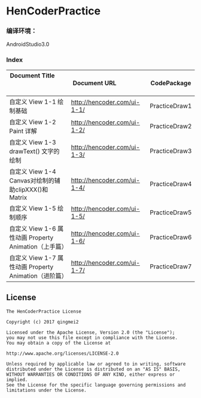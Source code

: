 # HenCoderPractice

### 编译环境：

AndroidStudio3.0

### Index

| Document Title                                                           |Document URL                 |CodePackage |
| -------------                                                           | -------------             | -----|
| 自定义 View 1-1 绘制基础                         | http://hencoder.com/ui-1-1/      |  PracticeDraw1 |
| 自定义 View 1-2 Paint 详解                      | http://hencoder.com/ui-1-2/      |  PracticeDraw2 |
| 自定义 View 1-3 drawText() 文字的绘制            | http://hencoder.com/ui-1-3/      |  PracticeDraw3 |
| 自定义 View 1-4 Canvas对绘制的辅助clipXXX()和Matrix| http://hencoder.com/ui-1-4/      |  PracticeDraw4 |
| 自定义 View 1-5 绘制顺序                             | http://hencoder.com/ui-1-5/      |  PracticeDraw5 |
| 自定义 View 1-6 属性动画 Property Animation（上手篇）| http://hencoder.com/ui-1-6/      |  PracticeDraw6 |
| 自定义 View 1-7 属性动画 Property Animation（进阶篇）| http://hencoder.com/ui-1-7/      |  PracticeDraw7 |

License
-----
    The HenCoderPractice License 

    Copyright (c) 2017 qingmei2

    Licensed under the Apache License, Version 2.0 (the "License");
    you may not use this file except in compliance with the License.
    You may obtain a copy of the License at

    http://www.apache.org/licenses/LICENSE-2.0

    Unless required by applicable law or agreed to in writing, software
    distributed under the License is distributed on an "AS IS" BASIS,
    WITHOUT WARRANTIES OR CONDITIONS OF ANY KIND, either express or implied.
    See the License for the specific language governing permissions and
    limitations under the License.
